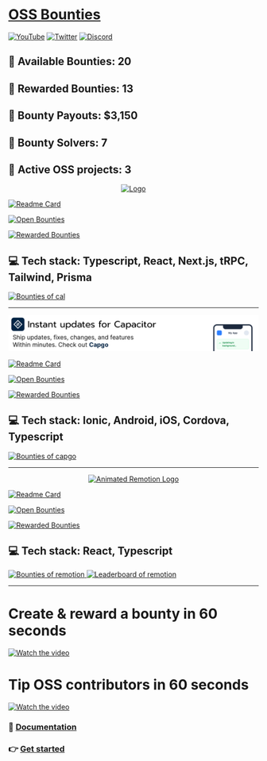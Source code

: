 # [OSS Bounties](https://console.algora.io)

[![YouTube](https://img.shields.io/badge/YouTube-%23FF0000.svg?style=for-the-badge&logo=YouTube&logoColor=white)](https://www.youtube.com/@algora-io)
[![Twitter](https://img.shields.io/badge/Twitter-%231DA1F2.svg?style=for-the-badge&logo=Twitter&logoColor=white)](https://twitter.com/algoraio)
[![Discord](https://img.shields.io/badge/Discord-%235865F2.svg?style=for-the-badge&logo=discord&logoColor=white)](https://discord.gg/BpgaMdJN)

## 💎 Available Bounties: 20
## 🙌 Rewarded Bounties: 13
## 💸 Bounty Payouts: $3,150
## 🤠 Bounty Solvers: 7
## 🤩 Active OSS projects: 3


<p align="center">
  <a href="https://github.com/calcom/cal.com">
   <img src="https://user-images.githubusercontent.com/8019099/210054112-5955e812-a76e-4160-9ddd-58f2c72f1cce.png" alt="Logo">
  </a>

[![Readme Card](https://github-readme-stats.vercel.app/api/pin/?username=calcom&repo=cal.com&show_owner=true&theme=transparent)](https://github.com/remotion-dev/remotion)
  
  [![Open Bounties](https://img.shields.io/endpoint?url=https%3A%2F%2Fconsole.algora.io%2Fapi%2Fshields%2Fcal%2Fbounties%3Fstatus%3Dopen)](https://console.algora.io/org/cal/bounties?status=open)
  
  [![Rewarded Bounties](https://img.shields.io/endpoint?url=https%3A%2F%2Fconsole.algora.io%2Fapi%2Fshields%2Fcal%2Fbounties%3Fstatus%3Dcompleted)](https://console.algora.io/org/cal/bounties?status=completed)

## 💻 Tech stack:  Typescript, React, Next.js, tRPC, Tailwind, Prisma
  
  <a href="https://console.algora.io/org/cal/bounties?status=open">
  <picture>
    <source media="(prefers-color-scheme: dark)" srcset="https://console.algora.io/api/og/cal/bounties.png?p=0&status=open&theme=dark">
    <img alt="Bounties of cal" src="https://console.algora.io/api/og/cal/bounties.png?p=0&status=open&theme=light">
  </picture>
</a>

---------------

  <a href="https://capgo.app/"><img src='https://raw.githubusercontent.com/Cap-go/capgo/main/assets/capgo_banner.png' alt='Capgo - Instant updates for capacitor'/></a>

[![Readme Card](https://github-readme-stats.vercel.app/api/pin/?username=Cap-go&repo=capacitor-updater&show_owner=true&theme=transparent)](https://github.com/remotion-dev/remotion)

[![Open Bounties](https://img.shields.io/endpoint?url=https%3A%2F%2Fconsole.algora.io%2Fapi%2Fshields%2Fcapgo%2Fbounties%3Fstatus%3Dopen)](https://console.algora.io/org/capgo/bounties?status=open)

[![Rewarded Bounties](https://img.shields.io/endpoint?url=https%3A%2F%2Fconsole.algora.io%2Fapi%2Fshields%2Fcapgo%2Fbounties%3Fstatus%3Dcompleted)](https://console.algora.io/org/capgo/bounties?status=completed)

## 💻 Tech stack:  Ionic, Android, iOS, Cordova, Typescript

<a href="https://console.algora.io/org/capgo/bounties?status=open">
  <picture>
    <source media="(prefers-color-scheme: dark)" srcset="https://console.algora.io/api/og/capgo/bounties.png?p=0&status=open&theme=dark">
    <img alt="Bounties of capgo" src="https://console.algora.io/api/og/capgo/bounties.png?p=0&status=open&theme=light">
  </picture>
</a>

---------------

<p align="center">
  <a href="https://github.com/remotion-dev/logo">
    <picture>
      <source media="(prefers-color-scheme: dark)" srcset="https://github.com/remotion-dev/logo/raw/main/animated-logo-banner-dark.gif">
      <img alt="Animated Remotion Logo" src="https://github.com/remotion-dev/logo/raw/main/animated-logo-banner-light.gif">
    </picture>
  </a>
</p>

[![Readme Card](https://github-readme-stats.vercel.app/api/pin/?username=remotion-dev&repo=remotion&show_owner=true&theme=transparent)](https://github.com/remotion-dev/remotion)

[![Open Bounties](https://img.shields.io/endpoint?url=https%3A%2F%2Fconsole.algora.io%2Fapi%2Fshields%2Fremotion%2Fbounties%3Fstatus%3Dopen)](https://console.algora.io/org/remotion/bounties?status=open)

[![Rewarded Bounties](https://img.shields.io/endpoint?url=https%3A%2F%2Fconsole.algora.io%2Fapi%2Fshields%2Fremotion%2Fbounties%3Fstatus%3Dcompleted)](https://console.algora.io/org/remotion/bounties?status=completed)

## 💻 Tech stack:  React, Typescript

<a href="https://console.algora.io/org/remotion/bounties?status=open">
  <picture>
    <source media="(prefers-color-scheme: dark)" srcset="https://console.algora.io/api/og/remotion/bounties.png?p=0&status=open&theme=dark">
    <img alt="Bounties of remotion" src="https://console.algora.io/api/og/remotion/bounties.png?p=0&status=open&theme=light">
  </picture>
</a>

<a href="https://console.algora.io/org/remotion/leaderboard">
  <picture>
    <source media="(prefers-color-scheme: dark)" srcset="https://console.algora.io/api/og/remotion/leaderboard.png?p=0&theme=dark">
    <img alt="Leaderboard of remotion" src="https://console.algora.io/api/og/remotion/leaderboard.png?p=0&theme=light">
  </picture>
</a>



----

# Create & reward a bounty in 60 seconds

[![Watch the video](https://img.youtube.com/vi/iF62ZpobBUc/maxresdefault.jpg)](https://youtu.be/iF62ZpobBUc)

# Tip OSS contributors in 60 seconds

[![Watch the video](https://img.youtube.com/vi/POtP2CBQCiE/maxresdefault.jpg)](https://youtu.be/POtP2CBQCiE)

### 📜 [Documentation](https://docs.algora.io)

### 👉 [Get started](https://console.algora.io)


